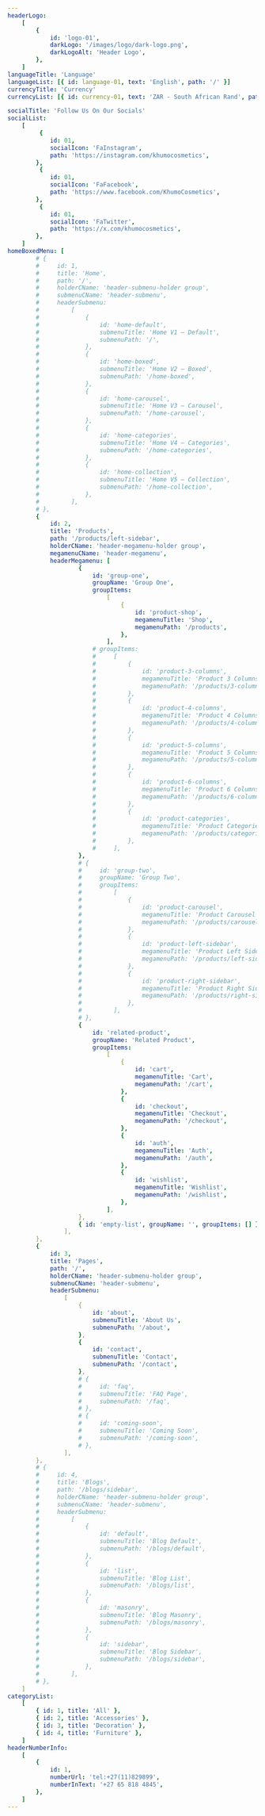 ```yaml
---
headerLogo:
    [
        {
            id: 'logo-01',
            darkLogo: '/images/logo/dark-logo.png',
            darkLogoAlt: 'Header Logo',
        },
    ]
languageTitle: 'Language'
languageList: [{ id: language-01, text: 'English', path: '/' }]
currencyTitle: 'Currency'
currencyList: [{ id: currency-01, text: 'ZAR - South African Rand', path: '/' }]

socialTitle: 'Follow Us On Our Socials'
socialList:
    [
         {
            id: 01,
            socialIcon: 'FaInstagram',
            path: 'https://instagram.com/khumocosmetics',
        },
         {
            id: 01,
            socialIcon: 'FaFacebook',
            path: 'https://www.facebook.com/KhumoCosmetics',
        },
         {
            id: 01,
            socialIcon: 'FaTwitter',
            path: 'https://x.com/khumocosmetics',
        },
    ]
homeBoxedMenu: [
        # {
        #     id: 1,
        #     title: 'Home',
        #     path: '/',
        #     holderCName: 'header-submenu-holder group',
        #     submenuCName: 'header-submenu',
        #     headerSubmenu:
        #         [
        #             {
        #                 id: 'home-default',
        #                 submenuTitle: 'Home V1 – Default',
        #                 submenuPath: '/',
        #             },
        #             {
        #                 id: 'home-boxed',
        #                 submenuTitle: 'Home V2 – Boxed',
        #                 submenuPath: '/home-boxed',
        #             },
        #             {
        #                 id: 'home-carousel',
        #                 submenuTitle: 'Home V3 – Carousel',
        #                 submenuPath: '/home-carousel',
        #             },
        #             {
        #                 id: 'home-categories',
        #                 submenuTitle: 'Home V4 – Categories',
        #                 submenuPath: '/home-categories',
        #             },
        #             {
        #                 id: 'home-collection',
        #                 submenuTitle: 'Home V5 – Collection',
        #                 submenuPath: '/home-collection',
        #             },
        #         ],
        # },
        {
            id: 2,
            title: 'Products',
            path: '/products/left-sidebar',
            holderCName: 'header-megamenu-holder group',
            megamenuCName: 'header-megamenu',
            headerMegamenu: [
                    {
                        id: 'group-one',
                        groupName: 'Group One',
                        groupItems:
                            [
                                {
                                    id: 'product-shop',
                                    megamenuTitle: 'Shop',
                                    megamenuPath: '/products',
                                },
                            ],
                        # groupItems:
                        #     [
                        #         {
                        #             id: 'product-3-columns',
                        #             megamenuTitle: 'Product 3 Columns',
                        #             megamenuPath: '/products/3-columns',
                        #         },
                        #         {
                        #             id: 'product-4-columns',
                        #             megamenuTitle: 'Product 4 Columns',
                        #             megamenuPath: '/products/4-columns',
                        #         },
                        #         {
                        #             id: 'product-5-columns',
                        #             megamenuTitle: 'Product 5 Columns',
                        #             megamenuPath: '/products/5-columns',
                        #         },
                        #         {
                        #             id: 'product-6-columns',
                        #             megamenuTitle: 'Product 6 Columns',
                        #             megamenuPath: '/products/6-columns',
                        #         },
                        #         {
                        #             id: 'product-categories',
                        #             megamenuTitle: 'Product Categories',
                        #             megamenuPath: '/products/categories',
                        #         },
                        #     ],
                    },
                    # {
                    #     id: 'group-two',
                    #     groupName: 'Group Two',
                    #     groupItems:
                    #         [
                    #             {
                    #                 id: 'product-carousel',
                    #                 megamenuTitle: 'Product Carousel',
                    #                 megamenuPath: '/products/carousel',
                    #             },
                    #             {
                    #                 id: 'product-left-sidebar',
                    #                 megamenuTitle: 'Product Left Sidebar',
                    #                 megamenuPath: '/products/left-sidebar',
                    #             },
                    #             {
                    #                 id: 'product-right-sidebar',
                    #                 megamenuTitle: 'Product Right Sidebar',
                    #                 megamenuPath: '/products/right-sidebar',
                    #             },
                    #         ],
                    # },
                    {
                        id: 'related-product',
                        groupName: 'Related Product',
                        groupItems:
                            [
                                {
                                    id: 'cart',
                                    megamenuTitle: 'Cart',
                                    megamenuPath: '/cart',
                                },
                                {
                                    id: 'checkout',
                                    megamenuTitle: 'Checkout',
                                    megamenuPath: '/checkout',
                                },
                                {
                                    id: 'auth',
                                    megamenuTitle: 'Auth',
                                    megamenuPath: '/auth',
                                },
                                {
                                    id: 'wishlist',
                                    megamenuTitle: 'Wishlist',
                                    megamenuPath: '/wishlist',
                                },
                            ],
                    },
                    { id: 'empty-list', groupName: '', groupItems: [] },
                ],
        },
        {
            id: 3,
            title: 'Pages',
            path: '/',
            holderCName: 'header-submenu-holder group',
            submenuCName: 'header-submenu',
            headerSubmenu:
                [
                    {
                        id: 'about',
                        submenuTitle: 'About Us',
                        submenuPath: '/about',
                    },
                    {
                        id: 'contact',
                        submenuTitle: 'Contact',
                        submenuPath: '/contact',
                    },
                    # {
                    #     id: 'faq',
                    #     submenuTitle: 'FAQ Page',
                    #     submenuPath: '/faq',
                    # },
                    # {
                    #     id: 'coming-soon',
                    #     submenuTitle: 'Coming Soon',
                    #     submenuPath: '/coming-soon',
                    # },
                ],
        },
        # {
        #     id: 4,
        #     title: 'Blogs',
        #     path: '/blogs/sidebar',
        #     holderCName: 'header-submenu-holder group',
        #     submenuCName: 'header-submenu',
        #     headerSubmenu:
        #         [
        #             {
        #                 id: 'default',
        #                 submenuTitle: 'Blog Default',
        #                 submenuPath: '/blogs/default',
        #             },
        #             {
        #                 id: 'list',
        #                 submenuTitle: 'Blog List',
        #                 submenuPath: '/blogs/list',
        #             },
        #             {
        #                 id: 'masonry',
        #                 submenuTitle: 'Blog Masonry',
        #                 submenuPath: '/blogs/masonry',
        #             },
        #             {
        #                 id: 'sidebar',
        #                 submenuTitle: 'Blog Sidebar',
        #                 submenuPath: '/blogs/sidebar',
        #             },
        #         ],
        # },
    ]
categoryList:
    [
        { id: 1, title: 'All' },
        { id: 2, title: 'Accessories' },
        { id: 3, title: 'Decoration' },
        { id: 4, title: 'Furniture' },
    ]
headerNumberInfo:
    [
        {
            id: 1,
            numberUrl: 'tel:+27(11)829899',
            numberInText: '+27 65 818 4845',
        },
    ]
---
```

